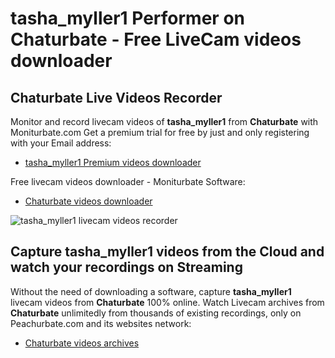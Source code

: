 # tasha_myller1 Performer on Chaturbate - Free LiveCam videos downloader

## Chaturbate Live Videos Recorder

Monitor and record livecam videos of **tasha_myller1** from **Chaturbate** with Moniturbate.com
Get a premium trial for free by just and only registering with your Email address:
* [tasha_myller1 Premium videos downloader](https://moniturbate.com/request-demo-licence-key.html)

Free livecam videos downloader - Moniturbate Software:
* [Chaturbate videos downloader](https://moniturbate.com/moniturbate-download-software.html)

![tasha_myller1 livecam videos recorder](https://peachurnet.com/templates/moniturbate-software.png)


## Capture tasha_myller1 videos from the Cloud and watch your recordings on Streaming

Without the need of downloading a software, capture **tasha_myller1** livecam videos from **Chaturbate** 100% online.
Watch Livecam archives from **Chaturbate** unlimitedly from thousands of existing recordings, only on Peachurbate.com and its websites network:
* [Chaturbate videos archives](https://peachurnet.com/)